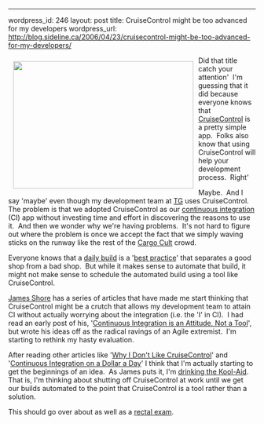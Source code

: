 --- 
wordpress_id: 246
layout: post
title: CruiseControl might be too advanced for my developers
wordpress_url: http://blog.sideline.ca/2006/04/23/cruisecontrol-might-be-too-advanced-for-my-developers/

<p><img height="260" alt="" hspace="10" src="http://a876.g.akamai.net/7/876/1448/v00001/images.webmd.com/images/hw/media68/medical/hw/n1706.jpg" width="367" align="left" vspace="10" border="0" />Did that title catch your attention'  I'm guessing that it did because everyone knows that <a href="http://confluence.public.thoughtworks.org/display/CCNET/Welcome+to+CruiseControl.NET">CruiseControl</a> is a pretty simple app.  Folks also know that using CruiseControl will help your development process.  Right'</p>
<p>Maybe.  And I say 'maybe' even though my development team at <a title="TG - Where I work" href="http://www.telusgeomatics.com">TG</a> uses CruiseControl.  The problem is that we adopted CruiseControl as our <a href="http://confluence.public.thoughtworks.org/display/CCNET/What+is+Continuous+Integration">continuous integration</a> (CI) app without investing time and effort in discovering the reasons to use it.  And then we wonder why we're having problems.  It's not hard to figure out where the problem is once we accept the fact that we simply waving sticks on the runway like the rest of the <a href="http://en.wikipedia.org/wiki/Cargo_cult#History">Cargo Cult</a> crowd.</p>
<p>Everyone knows that a <a href="http://en.wikipedia.org/wiki/Daily_build">daily build</a> is a '<a href="http://www.stevemcconnell.com/bp04.htm">best practice</a>' that separates a good shop from a bad shop.  But while it makes sense to automate that build, it might not make sense to schedule the automated build using a tool like CruiseControl.</p>
<p><a href="http://www.jamesshore.com/">James Shore</a> has a series of articles that have made me start thinking that CruiseControl might be a crutch that allows my development team to attain CI without actually worrying about the integration (i.e. the 'I' in CI).  I had read an early post of his, '<a href="http://www.jamesshore.com/Blog/Continuous-Integration-is-an-Attitude.html">Continuous Integration is an Attitude, Not a Tool</a>', but wrote his ideas off as the radical ravings of an Agile extremist.  I'm starting to rethink my hasty evaluation.</p>
<p>After reading other articles like '<a href="http://www.jamesshore.com/Blog/Why%20I%20Dont%20Like%20CruiseControl.html">Why I Don't Like CruiseControl</a>' and '<a href="http://www.jamesshore.com/Blog/Continuous-Integration-on-a-Dollar-a-Day.html">Continuous Integration on a Dollar a Day</a>' I think that I'm actually starting to get the beginnings of an idea.  As James puts it, I'm <a href="http://en.wikipedia.org/wiki/Kool-Aid#.22Drinking_the_Kool-Aid.22">drinking the Kool-Aid</a>.  That is, I'm thinking about shutting off CruiseControl at work until we get our builds automated to the point that CruiseControl is a tool rather than a solution.</p>
<p>This should go over about as well as a <a href="http://www.webmd.com/hw/colorectal_cancer/hw4404.asp">rectal exam</a>.</p>
